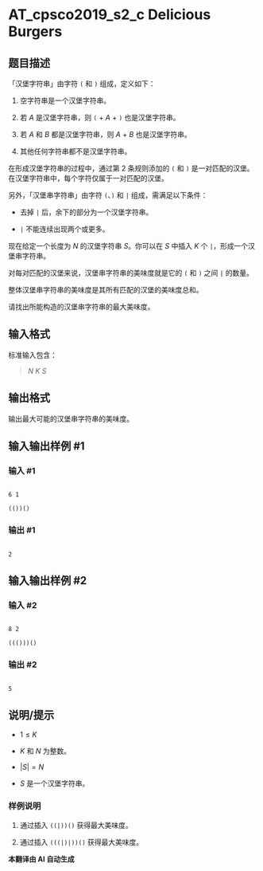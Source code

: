 # AT_cpsco2019_s2_c Delicious Burgers

## 题目描述

「汉堡字符串」由字符 `(` 和 `)` 组成，定义如下：

1. 空字符串是一个汉堡字符串。
2. 若 $A$ 是汉堡字符串，则 `(` + $A$ + `)` 也是汉堡字符串。
3. 若 $A$ 和 $B$ 都是汉堡字符串，则 $A$ + $B$ 也是汉堡字符串。
4. 其他任何字符串都不是汉堡字符串。

在形成汉堡字符串的过程中，通过第 2 条规则添加的 `(` 和 `)` 是一对匹配的汉堡。在汉堡字符串中，每个字符仅属于一对匹配的汉堡。

另外，「汉堡串字符串」由字符 `(`、`)` 和 `|` 组成，需满足以下条件：

- 去掉 `|` 后，余下的部分为一个汉堡字符串。
- `|` 不能连续出现两个或更多。

现在给定一个长度为 $N$ 的汉堡字符串 $S$。你可以在 $S$ 中插入 $K$ 个 `|`，形成一个汉堡串字符串。  
对每对匹配的汉堡来说，汉堡串字符串的美味度就是它的 `(` 和 `)` 之间 `|` 的数量。  
整体汉堡串字符串的美味度是其所有匹配的汉堡的美味度总和。

请找出所能构造的汉堡串字符串的最大美味度。

## 输入格式

标准输入包含：

> $N$ $K$ $S$

## 输出格式

输出最大可能的汉堡串字符串的美味度。

## 输入输出样例 #1

### 输入 #1

```
6 1
(())()
```

### 输出 #1

```
2
```

## 输入输出样例 #2

### 输入 #2

```
8 2
((()))()
```

### 输出 #2

```
5
```

## 说明/提示

- $1 \leq K$
- $K$ 和 $N$ 为整数。
- $|S| = N$
- $S$ 是一个汉堡字符串。

### 样例说明

1. 通过插入 `((|))()` 获得最大美味度。
2. 通过插入 `(((|)|))()` 获得最大美味度。

 **本翻译由 AI 自动生成**